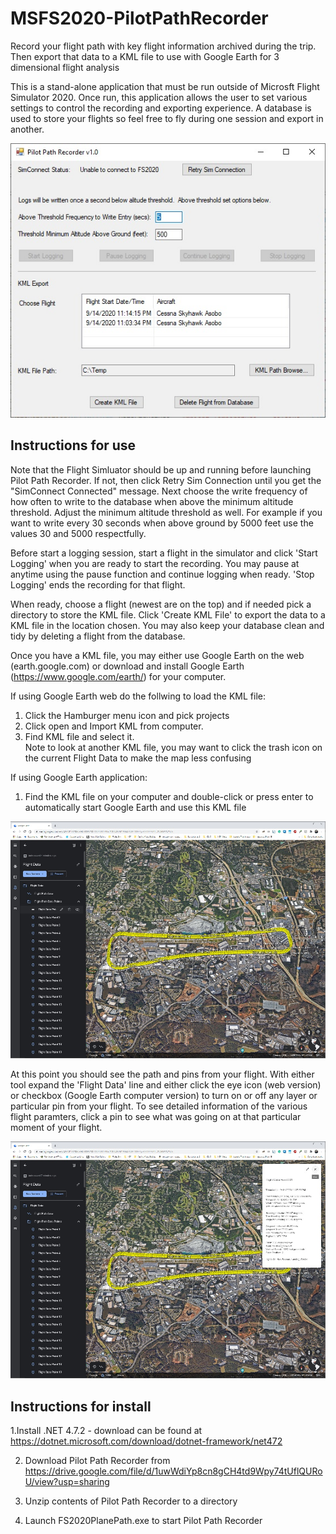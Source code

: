 # MSFS2020-PilotPathRecorder
Record your flight path with key flight information archived during the trip.  Then export that data to a KML file to use with Google Earth for 3 dimensional flight analysis

This is a stand-alone application that must be run outside of Microsft Flight Simulator 2020.  Once run, this application allows the user to set various settings to control the recording and exporting experience.  A database is used to store your flights so feel free to fly during one session and export in another.

![latest](docs/images/PPR.jpg)

## Instructions for use
Note that the Flight Simluator should be up and running before launching Pilot Path Recorder.  If not, then click Retry Sim Connection until you get the "SimConnect Connected" message.  Next choose the write frequency of how often to write to the database when above the minimum altitude threshold. Adjust the minimum altitude threshold as well.  For example if you want to write every 30 seconds when above ground by 5000 feet use the values 30 and 5000 respectfully.

Before start a logging session, start a flight in the simulator and click 'Start Logging' when you are ready to start the recording.  You may pause at anytime using the pause function and continue logging when ready.  'Stop Logging' ends the recording for that flight.

When ready, choose a flight (newest are on the top) and if needed pick a directory to store the KML file.  Click 'Create KML File' to export the data to a KML file in the location chosen.  You may also keep your database clean and tidy by deleting a flight from the database.

Once you have a KML file, you may either use Google Earth on the web (earth.google.com) or download and install Google Earth (https://www.google.com/earth/) for your computer.

If using Google Earth web do the follwing to load the KML file:
1. Click the Hamburger menu icon and pick projects
2. Click open and Import KML from computer.  
3. Find KML file and select it.  
Note to look at another KML file, you may want to click the trash icon on the current Flight Data to make the map less confusing

If using Google Earth application:
1.  Find the KML file on your computer and double-click or press enter to automatically start Google Earth and use this KML file

![latest](docs/images/GoogleEarthWeb.jpg)

At this point you should see the path and pins from your flight.  With either tool expand the 'Flight Data' line and either click the eye icon (web version) or checkbox (Google Earth computer version) to turn on or off any layer or particular pin from your flight.  To see detailed information of the various flight paramters, click a pin to see what was going on at that particular moment of your flight.

![latest](docs/images/GoogleEarthWeb2.jpg)

## Instructions for install
1.Install .NET 4.7.2 - download can be found at https://dotnet.microsoft.com/download/dotnet-framework/net472

2. Download Pilot Path Recorder from https://drive.google.com/file/d/1uwWdiYp8cn8gCH4td9Wpy74tUflQURoU/view?usp=sharing

3. Unzip contents of Pilot Path Recorder to a directory

4. Launch FS2020PlanePath.exe to start Pilot Path Recorder
